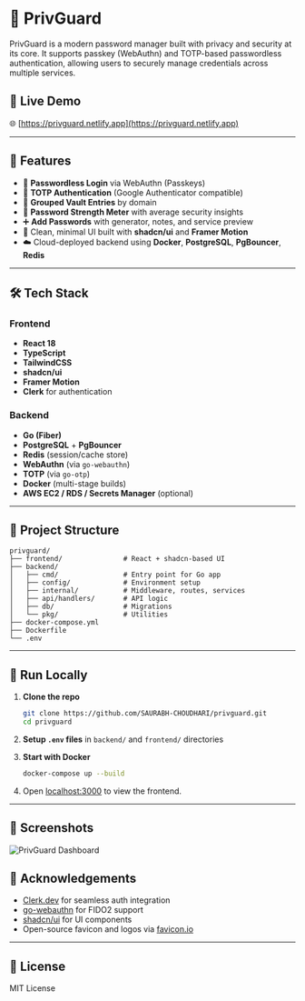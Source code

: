 # 🔐 PrivGuard

PrivGuard is a modern password manager built with privacy and security at its core. It supports passkey (WebAuthn) and TOTP-based passwordless authentication, allowing users to securely manage credentials across multiple services.

## 🚀 Live Demo

🌐 [https://privguard.netlify.app](https://privguard.netlify.app)

---

## 🧠 Features

* 🔐 **Passwordless Login** via WebAuthn (Passkeys)
* 📱 **TOTP Authentication** (Google Authenticator compatible)
* 🧩 **Grouped Vault Entries** by domain
* 🧠 **Password Strength Meter** with average security insights
* ➕ **Add Passwords** with generator, notes, and service preview
* 🎨 Clean, minimal UI built with **shadcn/ui** and **Framer Motion**
* ☁️ Cloud-deployed backend using **Docker**, **PostgreSQL**, **PgBouncer**, **Redis**

---

## 🛠 Tech Stack

### Frontend

* **React 18**
* **TypeScript**
* **TailwindCSS**
* **shadcn/ui**
* **Framer Motion**
* **Clerk** for authentication

### Backend

* **Go (Fiber)**
* **PostgreSQL** + **PgBouncer**
* **Redis** (session/cache store)
* **WebAuthn** (via `go-webauthn`)
* **TOTP** (via `go-otp`)
* **Docker** (multi-stage builds)
* **AWS EC2 / RDS / Secrets Manager** (optional)

---

## 📂 Project Structure

```
privguard/
├── frontend/               # React + shadcn-based UI
├── backend/                
│   ├── cmd/                # Entry point for Go app
│   ├── config/             # Environment setup
│   ├── internal/           # Middleware, routes, services
│   ├── api/handlers/       # API logic
│   ├── db/                 # Migrations
│   └── pkg/                # Utilities
├── docker-compose.yml
├── Dockerfile
└── .env
```

---

## 🧪 Run Locally

1. **Clone the repo**

   ```bash
   git clone https://github.com/SAURABH-CHOUDHARI/privguard.git
   cd privguard
   ```

2. **Setup `.env` files** in `backend/` and `frontend/` directories

3. **Start with Docker**

   ```bash
   docker-compose up --build
   ```

4. Open [localhost:3000](http://localhost:3000) to view the frontend.

---

## 📸 Screenshots
![PrivGuard Dashboard](https://saurabhrofl.netlify.app/project_privguard.png)
## 🙏 Acknowledgements

* [Clerk.dev](https://clerk.dev) for seamless auth integration
* [go-webauthn](https://github.com/duo-labs/webauthn) for FIDO2 support
* [shadcn/ui](https://ui.shadcn.com) for UI components
* Open-source favicon and logos via [favicon.io](https://favicon.io)

---

## 📜 License

MIT License


